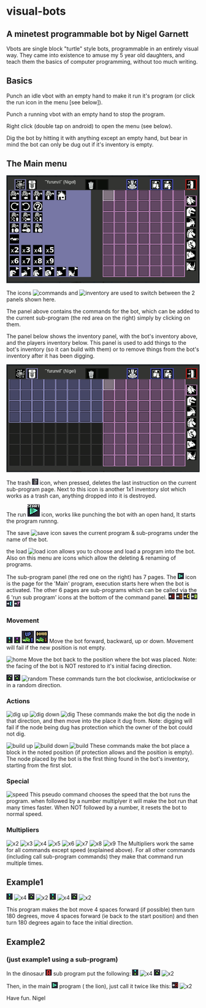 # visual-bots
## A minetest programmable bot by Nigel Garnett
Vbots are single block "turtle" style bots, programmable in an entirely visual way.
They came into existence to amuse my 5 year old daughters, and teach them the basics
of computer programming, without too much writing.

## Basics
Punch an idle vbot with an empty hand to make it run it's program (or click the run icon in the menu [see below]).

Punch a running vbot with an empty hand to stop the program.

Right click (double tap on android) to open the menu (see below).

Dig the bot by hitting it with anything except an empty hand, but bear in mind the bot can only be 
dug out if it's inventory is empty.

## The Main menu

![Main Menu 1](/images/doc_menu1.png)

The icons ![commands](/textures/vbots_gui_commands.png) and ![inventory](/textures/vbots_location_inventory.png) are used to switch between the 2 panels shown here.

The panel above contains the commands for the bot, which can be added to the current sub-program (the red area on the right) simply by clicking on them.

The panel below shows the inventory panel, with the bot's inventory above, and the players inventory below.
This panel is used to add things to the bot's inventory (so it can build with them) or to remove things from the bot's inventory after it has been digging.


![Main Menu 2](/images/doc_menu2.png)

The trash ![Trash](/textures/vbots_gui_trash.png) icon, when pressed, deletes the last instruction on the current sub-program page. Next to this icon is another 1x1 inventory slot which works as a trash can, anything dropped into it is destroyed.

The run ![run](/textures/vbots_gui_run.png) icon, works like punching the bot with an open hand, It starts the program runnng.

The save ![save](/textures/vbots_gui_save.png) icon saves the current program & sub-programs under the name of the bot.

the load ![load](/textures/vbots_gui_load.png) icon allows you to choose and load a program into the bot. Also on this menu are icons which allow the deleting & renaming of programs. 

The sub-program panel (the red one on the right) has 7 pages.
The ![Lion](/textures/vbots_program_0.png) icon is the page for the 'Main' program, execution starts here when the bot is activated.
The other 6 pages are sub-programs which can be called via the 6 'run sub program' icons at the bottom of the command panel.
![dinosaur](/textures/vbots_run_1.png)
![goat](/textures/vbots_run_2.png)
![horse](/textures/vbots_run_3.png)
![parrot](/textures/vbots_run_4.png)
![bear](/textures/vbots_run_5.png)
![rhino](/textures/vbots_run_6.png)

### Movement
![forward](/textures/vbots_move_forward.png)
![backward](/textures/vbots_move_backward.png)
![up](/textures/vbots_move_up.png)
![down](/textures/vbots_move_down.png)
Move the bot forward, backward, up or down. Movement will fail if the new position is not empty.

![home](/textures/vbots_move_home.png)
Move the bot back to the position where the bot was placed. Note: the facing of the bot is NOT restored to it's initial facing direction.

![clockwise](/textures/vbots_turn_clockwise.png)
![anticlockwise](/textures/vbots_turn_anticlockwise.png)
![random](/textures/vbots_turn_random.png)
These commands turn the bot clockwise, anticlockwise or in a random direction.

### Actions

![dig up](/textures/vbots_mode_dig_up.png)
![dig down](/textures/vbots_mode_dig_down.png)
![dig](/textures/vbots_mode_dig.png)
These commands make the bot dig the node in that direction, and then move into the place it dug from. Note: digging will fail if the node being dug has protection which the owner of the bot could not dig.

![build up](/textures/vbots_mode_build_up.png)
![build down](/textures/vbots_mode_build_down.png)
![build](/textures/vbots_mode_build.png)
These commands make the bot place a block in the noted position (if protection allows and the position is empty).
The node placed by the bot is the first thing found in the bot's inventory, starting from the first slot.

### Special

![speed](/textures/vbots_mode_speed.png)
This pseudo command chooses the speed that the bot runs the program. when followed by a number multiplyer it will make the bot run that many times faster. When NOT followed by a number, it resets the bot to normal speed.

### Multipliers

![x2](/textures/vbots_number_2.png)
![x3](/textures/vbots_number_3.png)
![x4](/textures/vbots_number_4.png)
![x5](/textures/vbots_number_5.png)
![x6](/textures/vbots_number_6.png)
![x7](/textures/vbots_number_7.png)
![x8](/textures/vbots_number_8.png)
![x9](/textures/vbots_number_9.png)
The Multipliers work the same for all commands except speed (explained above). For all other commands (including call sub-program commands) they make that command run multiple times.

## Example1

![forward](/textures/vbots_move_forward.png)
![x4](/textures/vbots_number_4.png)
![clockwise](/textures/vbots_turn_clockwise.png)
![x2](/textures/vbots_number_2.png)
![forward](/textures/vbots_move_forward.png)
![x4](/textures/vbots_number_4.png)
![clockwise](/textures/vbots_turn_clockwise.png)
![x2](/textures/vbots_number_2.png)

This program makes the bot move 4 spaces forward (if possible) then turn 180 degrees, move 4 spaces forward (ie back to the start position) and then turn 180 degrees again to face the initial direction.

## Example2 
### (just example1 using a sub-program)

In the dinosaur ![dinosaur](/textures/vbots_program_1.png) sub program put the following:
![forward](/textures/vbots_move_forward.png)
![x4](/textures/vbots_number_4.png)
![clockwise](/textures/vbots_turn_clockwise.png)
![x2](/textures/vbots_number_2.png)


Then, in the main ![lion](/textures/vbots_program_0.png) program ( the lion), just call it twice like this:
![dinosaur](/textures/vbots_run_1.png)
![x2](/textures/vbots_number_2.png)






Have fun.
  Nigel
